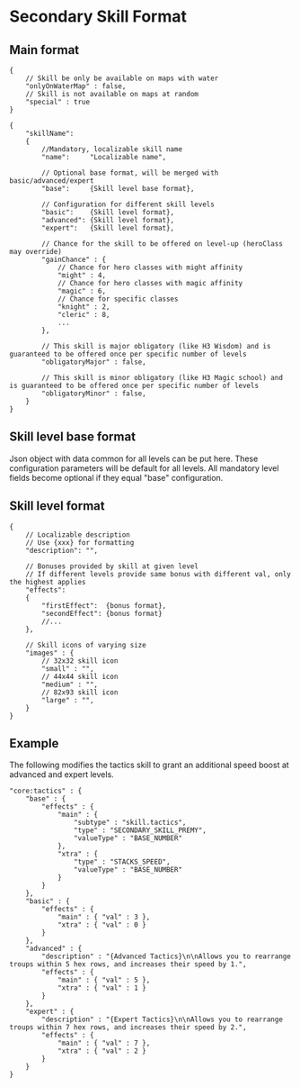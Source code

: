 # Secondary Skill Format

## Main format

```jsonc
{
	// Skill be only be available on maps with water
	"onlyOnWaterMap" : false,
	// Skill is not available on maps at random
	"special" : true
}
```

```jsonc
{
	"skillName":
	{
		//Mandatory, localizable skill name
		"name":     "Localizable name",

		// Optional base format, will be merged with basic/advanced/expert
		"base":     {Skill level base format},

		// Configuration for different skill levels
		"basic":    {Skill level format},
		"advanced": {Skill level format},
		"expert":   {Skill level format},
		
		// Chance for the skill to be offered on level-up (heroClass may override)
		"gainChance" : {
			// Chance for hero classes with might affinity
			"might" : 4,
			// Chance for hero classes with magic affinity
			"magic" : 6,
			// Chance for specific classes
			"knight" : 2,
			"cleric" : 8,
			...
		},
		
		// This skill is major obligatory (like H3 Wisdom) and is guaranteed to be offered once per specific number of levels
		"obligatoryMajor" : false,
		
		// This skill is minor obligatory (like H3 Magic school) and is guaranteed to be offered once per specific number of levels
		"obligatoryMinor" : false,
	}
}
```

## Skill level base format

Json object with data common for all levels can be put here. These
configuration parameters will be default for all levels. All mandatory
level fields become optional if they equal "base" configuration.

## Skill level format

```jsonc
{
	// Localizable description
	// Use {xxx} for formatting
	"description": "",

	// Bonuses provided by skill at given level
	// If different levels provide same bonus with different val, only the highest applies
	"effects":
	{
		"firstEffect":  {bonus format},
		"secondEffect": {bonus format}
		//...
	},
	
	// Skill icons of varying size
	"images" : {
		// 32x32 skill icon
		"small" : "",
		// 44x44 skill icon
		"medium" : "",
		// 82x93 skill icon
		"large" : "",
	}
}
```

## Example

The following modifies the tactics skill to grant an additional speed
boost at advanced and expert levels.

```jsonc
"core:tactics" : {
	"base" : {
		"effects" : {
			"main" : {
				"subtype" : "skill.tactics",
				"type" : "SECONDARY_SKILL_PREMY",
				"valueType" : "BASE_NUMBER"
			},
			"xtra" : {
				"type" : "STACKS_SPEED",
				"valueType" : "BASE_NUMBER"
			}
		}
	},
	"basic" : {
		"effects" : {
			"main" : { "val" : 3 },
			"xtra" : { "val" : 0 }
		}
	},
	"advanced" : {
		"description" : "{Advanced Tactics}\n\nAllows you to rearrange troups within 5 hex rows, and increases their speed by 1.",
		"effects" : {
			"main" : { "val" : 5 },
			"xtra" : { "val" : 1 }
		}
	},
	"expert" : {
		"description" : "{Expert Tactics}\n\nAllows you to rearrange troups within 7 hex rows, and increases their speed by 2.",
		"effects" : {
			"main" : { "val" : 7 },
			"xtra" : { "val" : 2 }
		}
	}
}
```